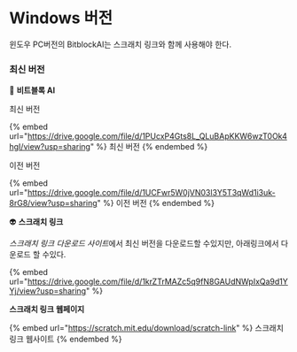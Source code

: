 # Windows 버전

윈도우 PC버전의 BitblockAI는 스크래치 링크와 함께 사용해야 한다.

### 최신 버전

👦 **비트블록 AI**

최신 버전

{% embed url="https://drive.google.com/file/d/1PUcxP4Gts8L_QLuBApKKW6wzT0Ok4hgI/view?usp=sharing" %}
최신 버전
{% endembed %}

이전 버전&#x20;

{% embed url="https://drive.google.com/file/d/1UCFwr5W0jVN03l3Y5T3qWd1i3uk-8rG8/view?usp=sharing" %}
이전 버전
{% endembed %}

👽 **스크래치 링크**

_스크래치 링크 다운로드 사이&#xD2B8;_&#xC5D0;서 최신  버전을 다운로드할 수있지만,  아래링크에서 다운로드 할 수있다.

{% embed url="https://drive.google.com/file/d/1krZTrMAZc5q9fN8GAUdNWpIxQa9d1YYj/view?usp=sharing" %}

**스크래치 링크 웹페이지**

{% embed url="https://scratch.mit.edu/download/scratch-link" %}
스크래치 링크 웹사이트
{% endembed %}

